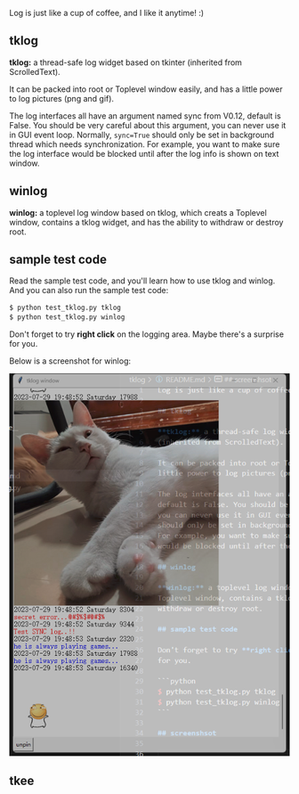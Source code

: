 Log is just like a cup of coffee, and I like it anytime! :)

## tklog

**tklog:** a thread-safe log widget based on tkinter
(inherited from ScrolledText).

It can be packed into root or Toplevel window easily, and has a
little power to log pictures (png and gif).

The log interfaces all have an argument named sync from V0.12,
default is False. You should be very careful about this argument,
you can never use it in GUI event loop. Normally, `sync=True`
should only be set in background thread which needs synchronization.
For example, you want to make sure the log interface
would be blocked until after the log info is shown on text window.

## winlog

**winlog:** a toplevel log window based on tklog, which creats a
Toplevel window, contains a tklog widget, and has the ability to
withdraw or destroy root.

## sample test code

Read the sample test code, and you'll learn how to use tklog and
winlog. And you can also run the sample test code:

```python
$ python test_tklog.py tklog
$ python test_tklog.py winlog
```

Don't forget to try **right click** on the logging area. Maybe
there's a surprise for you.

Below is a screenshot for winlog:

![winlog.png](/winlog.png)

## tkee



